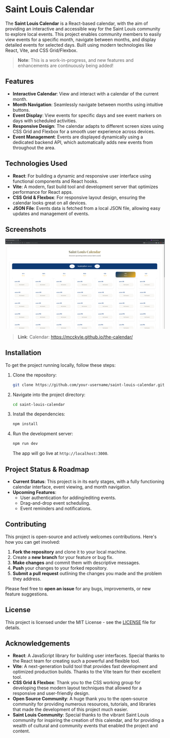 
# Saint Louis Calendar

The **Saint Louis Calendar** is a React-based calendar, with the aim of providing an interactive and accessible way for the Saint Louis community to explore local events. This project enables community members to easily view events for a specific month, navigate between months, and display detailed events for selected days. Built using modern technologies like React, Vite, and CSS Grid/Flexbox.

> **Note**: This is a work-in-progress, and new features and enhancements are continuously being added!

## Features

- **Interactive Calendar**: View and interact with a calendar of the current month.
- **Month Navigation**: Seamlessly navigate between months using intuitive buttons.
- **Event Display**: View events for specific days and see event markers on days with scheduled activities.
- **Responsive Design**: The calendar adapts to different screen sizes using CSS Grid and Flexbox for a smooth user experience across devices.
- **Event Management**: Events are displayed dynamically using a dedicated backend API, which automatically adds new events from throughout the area.
  
## Technologies Used

- **React**: For building a dynamic and responsive user interface using functional components and React hooks.
- **Vite**: A modern, fast build tool and development server that optimizes performance for React apps.
- **CSS Grid & Flexbox**: For responsive layout design, ensuring the calendar looks great on all devices.
- **JSON File**: Events data is fetched from a local JSON file, allowing easy updates and management of events.

## Screenshots

![Calendar Screenshot](./public/images/Screenshot_20250919_230449.png)

> **Link**: Calendar: https://mcckyle.github.io/the-calendar/

## Installation

To get the project running locally, follow these steps:

1. Clone the repository:
   ```bash
   git clone https://github.com/your-username/saint-louis-calendar.git
   ```

2. Navigate into the project directory:
   ```bash
   cd saint-louis-calendar
   ```

3. Install the dependencies:
   ```bash
   npm install
   ```

4. Run the development server:
   ```bash
   npm run dev
   ```

   The app will go live at `http://localhost:3000`.

## Project Status & Roadmap

- **Current Status**: This project is in its early stages, with a fully functioning calendar interface, event viewing, and month navigation.
- **Upcoming Features**:
  - User authentication for adding/editing events.
  - Drag-and-drop event scheduling.
  - Event reminders and notifications.

## Contributing

This project is open-source and actively welcomes contributions. Here's how you can get involved:

1. **Fork the repository** and clone it to your local machine.
2. Create a **new branch** for your feature or bug fix.
3. **Make changes** and commit them with descriptive messages.
4. **Push** your changes to your forked repository.
5. **Submit a pull request** outlining the changes you made and the problem they address.

Please feel free to **open an issue** for any bugs, improvements, or new feature suggestions.

## License

This project is licensed under the MIT License - see the [LICENSE](LICENSE) file for details.

## Acknowledgements

- **React**: A JavaScript library for building user interfaces. Special thanks to the React team for creating such a powerful and flexible tool.
- **Vite**: A next-generation build tool that provides fast development and optimized production builds. Thanks to the Vite team for their excellent tool.
- **CSS Grid & Flexbox**: Thank you to the CSS working group for developing these modern layout techniques that allowed for a responsive and user-friendly design.
- **Open Source Community**: A huge thank you to the open-source community for providing numerous resources, tutorials, and libraries that made the development of this project much easier.
- **Saint Louis Community**: Special thanks to the vibrant Saint Louis community for inspiring the creation of this calendar, and for providing a wealth of cultural and community events that enabled the project and content.
